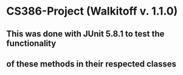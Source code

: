 # CS386-Project (Walkitoff v. 1.1.0)

## This was done with JUnit 5.8.1 to test the functionality 
## of these methods in their respected classes
